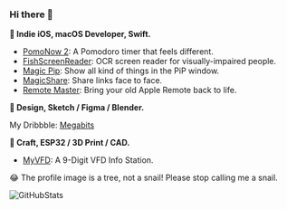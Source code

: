 ### Hi there 👋

**🔨 Indie iOS, macOS Developer, Swift.**

* [PomoNow 2](https://apps.apple.com/app/id1505296579): A Pomodoro timer that feels different.
* [FishScreenReader](https://apps.apple.com/app/id1527210860): OCR screen reader for visually-impaired people.
* [Magic Pip](https://itunes.apple.com/app/id1329941178): Show all kind of things in the PiP window.
* [MagicShare](https://apps.apple.com/app/id1438149621): Share links face to face.
* [Remote Master](https://github.com/megabitsenmzq/Remote-Master): Bring your old Apple Remote back to life.

**💎 Design, Sketch / Figma / Blender.**

My Dribbble: [Megabits](https://dribbble.com/Megabits)

**🧶 Craft, ESP32 / 3D Print / CAD.**

* [MyVFD](https://github.com/megabitsenmzq/MyVFD): A 9-Digit VFD Info Station.

😂 The profile image is a tree, not a snail! Please stop calling me a snail.

![GitHubStats](https://github-readme-stats.vercel.app/api?username=megabitsenmzq&title_color=fff&text_color=fff&icon_color=ccc&bg_color=000&hide_title=true&show_icons=true)
